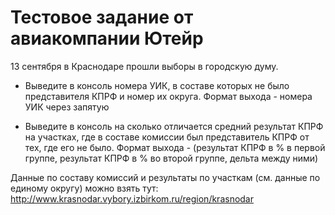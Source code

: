 # Тестовое задание от авиакомпании Ютейр
13 сентября в Краснодаре прошли выборы в городскую думу.

 - Выведите в консоль номера УИК, в составе которых не было представителя КПРФ и номер их округа. 
Формат выхода - номера УИК через запятую

 - Выведите в консоль на сколько отличается средний результат КПРФ на участках, где в составе комиссии был представитель КПРФ от тех, где его не было.
Формат выхода - (результат КПРФ в % в первой группе, результат КПРФ в % во второй группе, дельта между ними)

Данные по составу комиссий и результаты по участкам (см. данные по единому округу) можно взять тут:
http://www.krasnodar.vybory.izbirkom.ru/region/krasnodar
